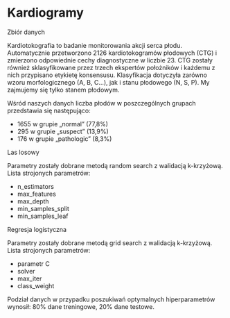 # Kardiogramy


Zbiór danych

Kardiotokografia to badanie monitorowania akcji serca płodu.
Automatycznie przetworzono 2126 kardiotokogramów płodowych (CTG) i zmierzono odpowiednie cechy diagnostyczne w liczbie 23. CTG zostały również sklasyfikowane przez trzech ekspertów położników i każdemu z nich przypisano etykietę konsensusu. Klasyfikacja dotyczyła zarówno wzoru morfologicznego (A, B, C...), jak i stanu płodowego (N, S, P).
My zajmujemy się tylko stanem płodowym.


Wśród naszych danych liczba płodów w poszczególnych grupach przedstawia się następująco:
- 1655 w grupie „normal” (77,8%)
- 295 w grupie „suspect” (13,9%)
- 176 w grupie „pathologic” (8,3%)


Las losowy 

Parametry zostały dobrane metodą random search z walidacją k-krzyżową. Lista strojonych parametrów:
- n_estimators
- max_features
- max_depth
- min_samples_split
- min_samples_leaf


Regresja logistyczna

Parametry zostały dobrane metodą grid search z walidacją k-krzyżową. Lista strojonych parametrów:
- parametr C
- solver
- max_iter
- class_weight

Podział danych w przypadku poszukiwań optymalnych hiperparametrów wynosił: 80% dane treningowe, 20% dane testowe.
